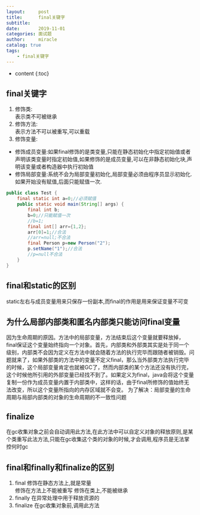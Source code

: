 ```yaml
---
layout:     post
title:      final关键字
subtitle:   
date:       2019-11-01
categories: 面试题
author:     miracle
catalog: true
tags:
    - final关键字
---
```


* content
{:toc}

## final关键字
1. 修饰类:  
表示类不可被继承  
2. 修饰方法:  
表示方法不可以被重写,可以重载  
3. 修饰变量:  
 * 修饰成员变量:如果final修饰的是类变量,只能在静态初始化中指定初始值或者声明该类变量时指定初始值,如果修饰的是成员变量,可以在非静态初始化块,声明该变量或者构造器中执行初始值
 * 修饰局部变量:系统不会为局部变量初始化,局部变量必须由程序员显示初始化.如果开始没有赋值,后面只能赋值一次.

```java
public class Test {
	final static int a=0;//必须赋值
	public static void main(String[] args) {
		final int b;
		b=0;//只能赋值一次
		//b=1;
		final int[] arr={1,2};
		arr[0]=1;//合法
		//arr=null;不合法
		final Person p=new Person("2");
		p.setName("1");//合法
		//p=null不合法
	}
}
```

## final和static的区别

static左右与成员变量用来只保存一份副本,而final的作用是用来保证变量不可变

## 为什么局部内部类和匿名内部类只能访问final变量

因为生命周期的原因。方法中的局部变量，方法结束后这个变量就要释放掉，final保证这个变量始终指向一个对象。首先，内部类和外部类其实是处于同一个级别，内部类不会因为定义在方法中就会随着方法的执行完毕而跟随者被销毁。问题就来了，如果外部类的方法中的变量不定义final，那么当外部类方法执行完毕的时候，这个局部变量肯定也就被GC了，然而内部类的某个方法还没有执行完，这个时候他所引用的外部变量已经找不到了。如果定义为final，java会将这个变量复制一份作为成员变量内置于内部类中，这样的话，由于final所修饰的值始终无法改变，所以这个变量所指向的内存区域就不会变。 为了解决：局部变量的生命周期与局部内部类的对象的生命周期的不一致性问题

## finalize
在gc收集对象之前会自动调用此方法,在此方法中可以自定义对象的释放原则,是某个类重写此法方法,只能在gc收集这个类的对象的时候,才会调用,程序员是无法掌控何时gc   

## final和finally和finalize的区别
1. final
修饰在静态方法上,就是常量  
修饰在方法上不能被重写
修饰在类上,不能被继承
2. finally
在异常处理中用于释放资源的
3. finalize
在gc收集对象前,调用此方法

